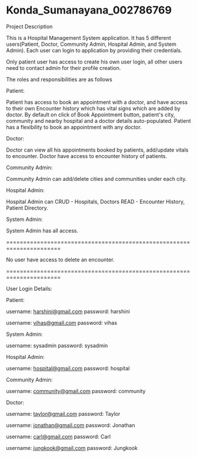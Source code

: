 # Konda_Sumanayana_002786769

Project Description

This is a Hospital Management System application.
It has 5 different users(Patient, Doctor, Community Admin, Hospital Admin, and System Admin).
Each user can login to application by providing their credentials.

Only patient user has access to create his own user login, all other users need to contact admin for their profile creation.

The roles and responsibilities are as follows

Patient:

Patient has access to book an appointment with a doctor, and have access to their own Encounter history which has vital signs which are added by doctor.
By default on click of Book Appointment button, patient's city, community and nearby hospital and a doctor details auto-populated. 
Patient has a flexibility to book an appointment with any doctor.

Doctor:

Doctor can view all his appointments booked by patients, add/update vitals to encounter.
Doctor have access to encounter history of patients.

Community Admin:

Community Admin can add/delete cities and communities under each city.

Hospital Admin:

Hospital Admin can 
CRUD - Hospitals, Doctors
READ - Encounter History, Patient Directory.


System Admin:

System Admin has all access.

======================================================================

No user have access to delete an encounter.

======================================================================

User Login Details:

Patient:

username: harshini@gmail.com
password: harshini

username: vihas@gmail.com
password: vihas


System Admin:

username: sysadmin
password: sysadmin

Hospital Admin:

username: hospital@gmail.com
password: hospital

Community Admin:

username: community@gmail.com
password: community

Doctor:

username: taylor@gmail.com
password: Taylor

username: jonathan@gmail.com
password: Jonathan

username: carl@gmail.com
password: Carl

username: jungkook@gmail.com
password: Jungkook
